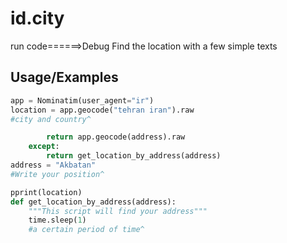 # id.city
run code======>Debug
Find the location with a few simple texts
## Usage/Examples

```python 
app = Nominatim(user_agent="ir")
location = app.geocode("tehran iran").raw
#city ​​and country^
```

```python 
        return app.geocode(address).raw
    except:
        return get_location_by_address(address)
address = "Akbatan"
#Write your position^
```
```python
pprint(location)
def get_location_by_address(address):
    """This script will find your address"""
    time.sleep(1)
    #a certain period of time^
```
